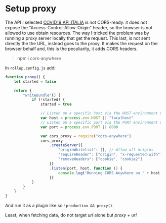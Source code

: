 # Setup proxy

The API I selected [COVID19 API ITALIA](https://documenter.getpostman.com/view/11032996/SzfCUmMP?version=latest) is not CORS-ready: it does not expose the "Access-Control-Allow-Origin" header, so the browser is not allowed to use obtain resources. The way I tricked the problem was by running a proxy server locally that get the request. This last, is not sent directly the the URL, instead goes to the proxy. It makes the request on the browser behalf and, this is the peculiarity, it adds CORS headers.

> npm i cors-anywhere

In `rollup.config.js` add:

```js
function proxy() {
	let started = false

	return {
		"writeBundle"() {
			if (!started) {
				started = true

				// Listen on a specific host via the HOST environment variable
				var host = process.env.HOST || "localhost"
				// Listen on a specific port via the PORT environment variable
				var port = process.env.PORT || 8080

				var cors_proxy = require("cors-anywhere")
				cors_proxy
					.createServer({
						"originWhitelist": [], // Allow all origins
						"requireHeader": ["origin", "x-requested-with"],
						"removeHeaders": ["cookie", "cookie2"]
					})
					.listen(port, host, function () {
						console.log("Running CORS Anywhere on " + host + ":" + port)
					})
			}
		}
	}
}
```

And run it as a plugin like so `!production && proxy()`.

Least, when fetching data, do not target *url* alone but *proxy* + *url*
